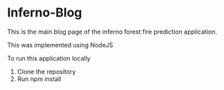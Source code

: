 # Inferno-Blog

This is the main blog page of the inferno forest fire prediction application.

This was implemented using NodeJS

To run this application locally

1. Clone the repository
2. Run npm install

